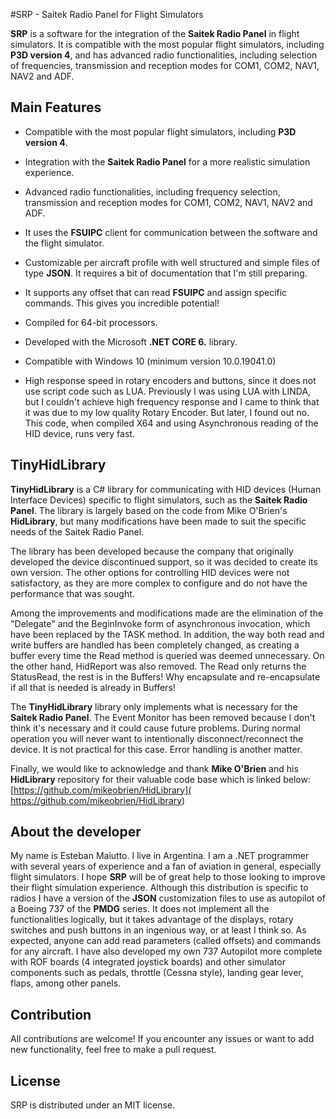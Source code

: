 #SRP - Saitek Radio Panel for Flight Simulators
 
**SRP** is a software for the integration of the **Saitek Radio Panel** in flight simulators. It is compatible with the most popular flight simulators, including **P3D version 4**, and has advanced radio functionalities, including selection of frequencies, transmission and reception modes for COM1, COM2, NAV1, NAV2 and ADF.
 
## Main Features
 
-   Compatible with the most popular flight simulators, including **P3D version 4**.
    
-   Integration with the **Saitek Radio Panel** for a more realistic simulation experience.
    
-   Advanced radio functionalities, including frequency selection, transmission and reception modes for COM1, COM2, NAV1, NAV2 and ADF.
    
-   It uses the **FSUIPC** client for communication between the software and the flight simulator.
    
-   Customizable per aircraft profile with well structured and simple files of type **JSON**. It requires a bit of documentation that I'm still preparing.
    
-   It supports any offset that can read **FSUIPC** and assign specific commands. This gives you incredible potential!
    
-   Compiled for 64-bit processors.
    
-   Developed with the Microsoft **.NET CORE 6.** library.
    
-   Compatible with Windows 10 (minimum version 10.0.19041.0)
    
-   High response speed in rotary encoders and buttons, since it does not use script code such as LUA. Previously I was using LUA with LINDA, but I couldn't achieve high frequency response and I came to think that it was due to my low quality Rotary Encoder. But later, I found out no. This code, when compiled X64 and using Asynchronous reading of the HID device, runs very fast.
 
## TinyHidLibrary
 
**TinyHidLibrary** is a C# library for communicating with HID devices (Human Interface Devices) specific to flight simulators, such as the **Saitek Radio Panel**. The library is largely based on the code from Mike O'Brien's **HidLibrary**, but many modifications have been made to suit the specific needs of the Saitek Radio Panel.
 
The library has been developed because the company that originally developed the device discontinued support, so it was decided to create its own version. The other options for controlling HID devices were not satisfactory, as they are more complex to configure and do not have the performance that was sought.
 
Among the improvements and modifications made are the elimination of the "Delegate" and the BeginInvoke form of asynchronous invocation, which have been replaced by the TASK method. In addition, the way both read and write buffers are handled has been completely changed, as creating a buffer every time the Read method is queried was deemed unnecessary. On the other hand, HidReport was also removed. The Read only returns the StatusRead, the rest is in the Buffers! Why encapsulate and re-encapsulate if all that is needed is already in Buffers!
 
The **TinyHidLibrary** library only implements what is necessary for the **Saitek Radio Panel**. The Event Monitor has been removed because I don't think it's necessary and it could cause future problems. During normal operation you will never want to intentionally disconnect/reconnect the device. It is not practical for this case. Error handling is another matter.
 
Finally, we would like to acknowledge and thank **Mike O'Brien** and his **HidLibrary** repository for their valuable code base which is linked below: [https://github.com/mikeobrien/HidLibrary]( https://github.com/mikeobrien/HidLibrary)
 
## About the developer
 
My name is Esteban Maiutto. I live in Argentina. I am a .NET programmer with several years of experience and a fan of aviation in general, especially flight simulators. I hope **SRP** will be of great help to those looking to improve their flight simulation experience. Although this distribution is specific to radios I have a version of the **JSON** customization files to use as autopilot of a Boeing 737 of the **PMDG** series. It does not implement all the functionalities logically, but it takes advantage of the displays, rotary switches and push buttons in an ingenious way, or at least I think so. As expected, anyone can add read parameters (called offsets) and commands for any aircraft. I have also developed my own 737 Autopilot more complete with ROF boards (4 integrated joystick boards) and other simulator components such as pedals, throttle (Cessna style), landing gear lever, flaps, among other panels.
 
## Contribution
 
All contributions are welcome! If you encounter any issues or want to add new functionality, feel free to make a pull request.

## License

SRP is distributed under an MIT license.